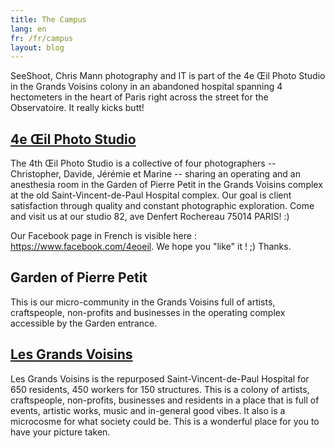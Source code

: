 ```yaml
---
title: The Campus
lang: en
fr: /fr/campus
layout: blog
---
```


SeeShoot, Chris Mann photography and IT is part of the 4e Œil Photo Studio in the Grands Voisins colony in an abandoned hospital spanning 4 hectometers in the heart of Paris right across the street for the Observatoire. It really kicks butt!

## [4e Œil Photo Studio](http://www.facebook.com/4eoeil)

The 4th Œil Photo Studio is a collective of four photographers -- Christopher, Davide, Jérémie et Marine -- sharing an operating and an anesthesia room in the Garden of Pierre Petit in the Grands Voisins complex at the old Saint-Vincent-de-Paul Hospital complex. Our goal is client satisfaction through quality and constant photographic exploration. Come and visit us at our studio 82, ave Denfert Rochereau 75014 PARIS! :)  

Our Facebook page in French is visible here : <https://www.facebook.com/4eoeil>. We hope you "like" it ! ;) Thanks.

## Garden of Pierre Petit

This is our micro-community in the Grands Voisins full of artists, craftspeople, non-profits and businesses in the operating complex accessible by the Garden entrance. 

## [Les Grands Voisins](http://www.lesgrandsvoisins.org)

Les Grands Voisins is the repurposed Saint-Vincent-de-Paul Hospital for 650 residents, 450 workers for 150 structures. This is a colony of artists, craftspeople, non-profits, businesses and residents in a place that is full of events, artistic works, music and in-general good vibes. It also is a microcosme for what society could be. This is a wonderful place for you to have your picture taken. 